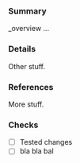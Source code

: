 ### Summary
_overview ...

### Details
Other stuff.

### References
More stuff.

### Checks
- [ ] Tested changes 
- [ ] bla bla bal
